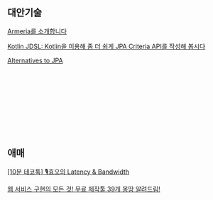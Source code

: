 

## 대안기술

[Armeria를 소개합니다](https://engineering.linecorp.com/ko/blog/introduce-armeria)
<br/>

[Kotlin JDSL: Kotlin을 이용해 좀 더 쉽게 JPA Criteria API를 작성해 봅시다](https://engineering.linecorp.com/ko/blog/kotlinjdsl-jpa-criteria-api-with-kotlin)
<br/>

[Alternatives to JPA](https://www.youtube.com/watch?v=2zQdmC0vnFU&list=PLiLLi47PCMPjvVIba_5Tzl--QqblJkpnZ&index=6&ab_channel=naverd2)
<br/>

[]()
<br/>

[]()
<br/>

[]()
<br/>

[]()
<br/>

[]()
<br/>



## 애매

[[10분 테코톡] 🎙️효오의 Latency & Bandwidth](https://www.youtube.com/watch?v=mFBIwEhvZUY&list=PLiLLi47PCMPjvVIba_5Tzl--QqblJkpnZ&index=63&ab_channel=%EC%9A%B0%EC%95%84%ED%95%9CTech)
<br/>

[웹 서비스 구현의 모든 것! 무료 제작툴 39개 몽땅 알려드림!](https://www.youtube.com/watch?v=u3Ph_M2bySg&list=PLiLLi47PCMPjvVIba_5Tzl--QqblJkpnZ&index=252&ab_channel=%EB%85%B8%EB%A7%88%EB%93%9C%EC%BD%94%EB%8D%94NomadCoders)
<br/>

[]()
<br/>

